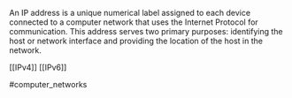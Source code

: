 An IP address is a unique numerical label assigned to each device connected to a computer network that uses the Internet Protocol for communication. This address serves two primary purposes: identifying the host or network interface and providing the location of the host in the network.

[[IPv4]]
[[IPv6]]

#computer_networks 